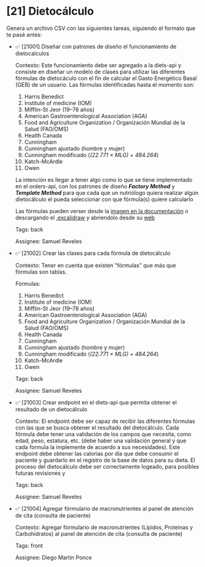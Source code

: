# [21] Dietocálculo

Genera un archivo CSV con las siguientes tareas, siguiendo el formato que te pasé antes:

- ✅ [21001] Diseñar con patrones de diseño el funcionamiento de dietocalculos

  Contexto: Este funcionamiento debe ser agregado a la diets-api y consiste en diseñar un modelo de clases para utilizar las diferentes fórmulas de dietocáculo con el fin de calcular el Gasto Energético Basal (GEB) de un usuario. Las fórmulas identificadas hasta el momento son:

  1.  Harris Benedict
  2.  Institute of medicine (IOM)
  3.  Mifflin-St Jeor (19–78 años)
  4.  American Gastroenterological Association (AGA)
  5.  Food and Agriculture Organization / Organización Mundial de la Salud (FAO/OMS)
  6.  Health Canada
  7.  Cunningham
  8.  Cunningham ajustado (hombre y mujer)
  9.  Cunningham modificado (_(22.771 × MLG) + 484.264_)
  10. Katch-McArdle
  11. Owen

  La intención es llegar a tener algo como lo que se tiene implementado en el orders-api, con los patrones de diseño **_Factory Method_** y **_Template Method_** para que cada que un nutriólogo quiera realizar algún dietocálculo el pueda seleccionar con que fórmula(s) quiere calcularlo

  Las fórmulas pueden verser desde la [imagen en la documentación](https://github.com/Inmunolabs/multinature-docs/blob/master/1.%20Definicion%20del%20proyecto/epics&UserStories.png) o descargando el [.excalidraw](https://github.com/Inmunolabs/multinature-docs/blob/master/1.%20Definicion%20del%20proyecto/epics%26UserStories.excalidraw) y abriendolo desde su [web](https://excalidraw.com/)

  Tags: back

  Assignee: Samuel Reveles

- ✅ [21002] Crear las clases para cada fórmula de dietocálculo

  Contexto: Tener en cuenta que existen "fórmulas" que más que fórmulas son tablas.

  Fórmulas:

  1.  Harris Benedict
  2.  Institute of medicine (IOM)
  3.  Mifflin-St Jeor (19–78 años)
  4.  American Gastroenterological Association (AGA)
  5.  Food and Agriculture Organization / Organización Mundial de la Salud (FAO/OMS)
  6.  Health Canada
  7.  Cunningham
  8.  Cunningham ajustado (hombre y mujer)
  9.  Cunningham modificado (_(22.771 × MLG) + 484.264_)
  10. Katch-McArdle
  11. Owen

  Tags: back

  Assignee: Samuel Reveles

- ✅ [21003] Crear endpoint en el diets-api que permita obtener el resultado de un dietocálculo

  Contexto: El endpoint debe ser capaz de recibir las diferentes fórmulas con las que se busca obtener el resultado del dietocálculo. Cada fórmula debe tener una validación de los campos que necesita, como edad, peso, estatura, etc. (debe haber una validación general y que cada formula la implemente de acuerdo a sus necesidades). Este endpoint debe obtener las calorias por día que debe consumir el paciente y guardarlo en el registro de la base de datos para su dieta. El proceso del dietocálculo debe ser correctamente logeado, para posibles futuras revisiones y

  Tags: back

  Assignee: Samuel Reveles

- ✅ [21004] Agregar fórmulario de macronutrientes al panel de atención de cita (consulta de paciente)

  Contexto: Agregar fórmulario de macronutrientes (Lípidos, Proteinas y Carbohidratos) al panel de atención de cita (consulta de paciente)

  Tags: front

  Assignee: Diego Martin Ponce
